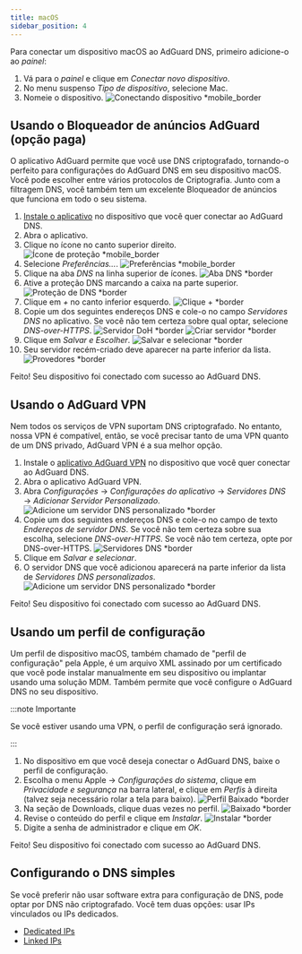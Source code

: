 ```yaml
---
title: macOS
sidebar_position: 4
---
```


Para conectar um dispositivo macOS ao AdGuard DNS, primeiro adicione-o ao _painel_:

1. Vá para o _painel_ e clique em _Conectar novo dispositivo_.
2. No menu suspenso _Tipo de dispositivo_, selecione Mac.
3. Nomeie o dispositivo.
    ![Conectando dispositivo \*mobile_border](https://cdn.adtidy.org/content/kb/dns/private/new_dns/connect/mac_ab/choose_mac.png)

## Usando o Bloqueador de anúncios AdGuard (opção paga)

O aplicativo AdGuard permite que você use DNS criptografado, tornando-o perfeito para configurações do AdGuard DNS em seu dispositivo macOS. Você pode escolher entre vários protocolos de Criptografia. Junto com a filtragem DNS, você também tem um excelente Bloqueador de anúncios que funciona em todo o seu sistema.

1. [Instale o aplicativo](https://adguard.com/adguard-mac/overview.html) no dispositivo que você quer conectar ao AdGuard DNS.
2. Abra o aplicativo.
3. Clique no ícone no canto superior direito.
    ![Ícone de proteção \*mobile_border](https://cdn.adtidy.org/content/kb/dns/private/new_dns/connect/mac_ab/mac_step3.png)
4. Selecione _Preferências..._.
    ![Preferências \*mobile_border](https://cdn.adtidy.org/content/kb/dns/private/new_dns/connect/mac_ab/mac_step4.png)
5. Clique na aba _DNS_ na linha superior de ícones.
    ![Aba DNS \*border](https://cdn.adtidy.org/content/kb/dns/private/new_dns/connect/mac_ab/mac_step5.png)
6. Ative a proteção DNS marcando a caixa na parte superior.
    ![Proteção de DNS \*border](https://cdn.adtidy.org/content/kb/dns/private/new_dns/connect/mac_ab/mac_step6.png)
7. Clique em _+_ no canto inferior esquerdo.
    ![Clique + \*border](https://cdn.adtidy.org/content/kb/dns/private/new_dns/connect/mac_ab/mac_step7.png)
8. Copie um dos seguintes endereços DNS e cole-o no campo _Servidores DNS_ no aplicativo. Se você não tem certeza sobre qual optar, selecione _DNS-over-HTTPS_.
    ![Servidor DoH \*border](https://cdn.adtidy.org/content/kb/dns/private/new_dns/connect/mac_ab/mac_step8_1.png)
    ![Criar servidor \*border](https://cdn.adtidy.org/content/kb/dns/private/new_dns/connect/mac_ab/mac_step8_2.png)
9. Clique em _Salvar e Escolher_.
    ![Salvar e selecionar \*border](https://cdn.adtidy.org/content/kb/dns/private/new_dns/connect/mac_ab/mac_step9.png)
10. Seu servidor recém-criado deve aparecer na parte inferior da lista.
    ![Provedores \*border](https://cdn.adtidy.org/content/kb/dns/private/new_dns/connect/mac_ab/mac_step10.png)

Feito! Seu dispositivo foi conectado com sucesso ao AdGuard DNS.

## Usando o AdGuard VPN

Nem todos os serviços de VPN suportam DNS criptografado. No entanto, nossa VPN é compatível, então, se você precisar tanto de uma VPN quanto de um DNS privado, AdGuard VPN é a sua melhor opção.

1. Instale o [aplicativo AdGuard VPN](https://adguard-vpn.com/mac/overview.html) no dispositivo que você quer conectar ao AdGuard DNS.
2. Abra o aplicativo AdGuard VPN.
3. Abra _Configurações_ → _Configurações do aplicativo_ → _Servidores DNS_ → _Adicionar Servidor Personalizado_.
    ![Adicione um servidor DNS personalizado \*border](https://cdn.adtidy.org/content/kb/dns/private/new_dns/connect/mac_vpn/mac_step3.png)
4. Copie um dos seguintes endereços DNS e cole-o no campo de texto _Endereços de servidor DNS_. Se você não tem certeza sobre sua escolha, selecione _DNS-over-HTTPS_. Se você não tem certeza, opte por DNS-over-HTTPS.
    ![Servidores DNS \*border](https://cdn.adtidy.org/content/kb/dns/private/new_dns/connect/mac_vpn/mac_step4.png)
5. Clique em _Salvar e selecionar_.
6. O servidor DNS que você adicionou aparecerá na parte inferior da lista de _Servidores DNS personalizados_.
    ![Adicione um servidor DNS personalizado \*border](https://cdn.adtidy.org/content/kb/dns/private/new_dns/connect/mac_vpn/mac_step6.png)

Feito! Seu dispositivo foi conectado com sucesso ao AdGuard DNS.

## Usando um perfil de configuração

Um perfil de dispositivo macOS, também chamado de "perfil de configuração" pela Apple, é um arquivo XML assinado por um certificado que você pode instalar manualmente em seu dispositivo ou implantar usando uma solução MDM. Também permite que você configure o AdGuard DNS no seu dispositivo.

:::note Importante

Se você estiver usando uma VPN, o perfil de configuração será ignorado.

:::

1. No dispositivo em que você deseja conectar o AdGuard DNS, baixe o perfil de configuração.
2. Escolha o menu Apple → _Configurações do sistema_, clique em _Privacidade e segurança_ na barra lateral, e clique em _Perfis_ à direita (talvez seja necessário rolar a tela para baixo).
    ![Perfil Baixado \*border](https://cdn.adtidy.org/content/kb/dns/private/new_dns/connect/mac_profile/mac_step2.png)
3. Na seção de Downloads, clique duas vezes no perfil.
    ![Baixado \*border](https://cdn.adtidy.org/content/kb/dns/private/new_dns/connect/mac_profile/mac_step3.png)
4. Revise o conteúdo do perfil e clique em _Instalar_.
    ![Instalar \*border](https://cdn.adtidy.org/content/kb/dns/private/new_dns/connect/mac_profile/mac_step4.png)
5. Digite a senha de administrador e clique em _OK_.

Feito! Seu dispositivo foi conectado com sucesso ao AdGuard DNS.

## Configurando o DNS simples

Se você preferir não usar software extra para configuração de DNS, pode optar por DNS não criptografado. Você tem duas opções: usar IPs vinculados ou IPs dedicados.

- [Dedicated IPs](/private-dns/connect-devices/other-options/dedicated-ip.md)
- [Linked IPs](/private-dns/connect-devices/other-options/linked-ip.md)
